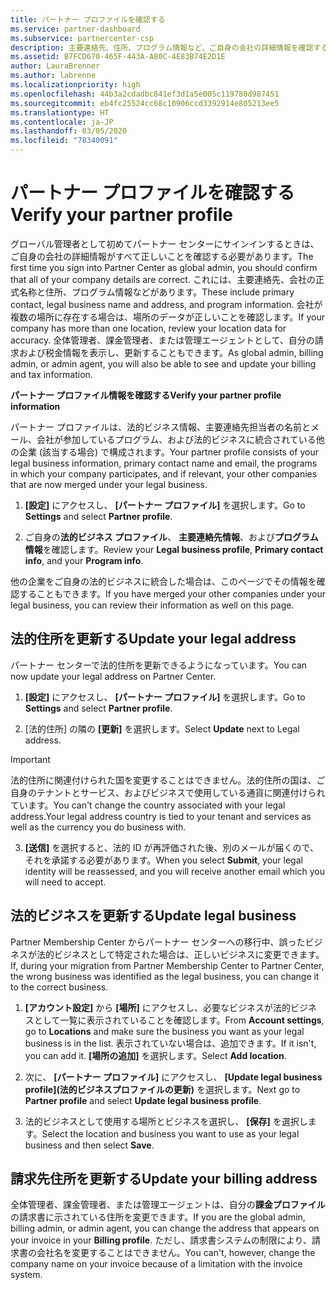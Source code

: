 ```yaml
---
title: パートナー プロファイルを確認する
ms.service: partner-dashboard
ms.subservice: partnercenter-csp
description: 主要連絡先、住所、プログラム情報など、ご自身の会社の詳細情報を確認する方法について説明します。 また、法的住所や請求先住所を更新することもできます。
ms.assetid: B7FCD670-465F-443A-A80C-4E83B74E2D1E
author: LauraBrenner
ms.author: labrenne
ms.localizationpriority: high
ms.openlocfilehash: 44b3a2cdadbc841ef3d1a5e005c119780d987451
ms.sourcegitcommit: eb4fc25524cc68c10906ccd3392914e805213ee5
ms.translationtype: HT
ms.contentlocale: ja-JP
ms.lasthandoff: 03/05/2020
ms.locfileid: "78340091"
---
```

# <a name="verify-your-partner-profile"></a><span data-ttu-id="9e4d0-104">パートナー プロファイルを確認する</span><span class="sxs-lookup"><span data-stu-id="9e4d0-104">Verify your partner profile</span></span>

<span data-ttu-id="9e4d0-105">グローバル管理者として初めてパートナー センターにサインインするときは、ご自身の会社の詳細情報がすべて正しいことを確認する必要があります。</span><span class="sxs-lookup"><span data-stu-id="9e4d0-105">The first time you sign into Partner Center as global admin, you should confirm that all of your company details are correct.</span></span> <span data-ttu-id="9e4d0-106">これには、主要連絡先、会社の正式名称と住所、プログラム情報などがあります。</span><span class="sxs-lookup"><span data-stu-id="9e4d0-106">These include primary contact, legal business name and address, and program information.</span></span> <span data-ttu-id="9e4d0-107">会社が複数の場所に存在する場合は、場所のデータが正しいことを確認します。</span><span class="sxs-lookup"><span data-stu-id="9e4d0-107">If your company has more than one location, review your location data for accuracy.</span></span> <span data-ttu-id="9e4d0-108">全体管理者、課金管理者、または管理エージェントとして、自分の請求および税金情報を表示し、更新することもできます。</span><span class="sxs-lookup"><span data-stu-id="9e4d0-108">As global admin, billing admin, or admin agent, you will also be able to see and update your billing and tax information.</span></span> 

<span data-ttu-id="9e4d0-109">**パートナー プロファイル情報を確認する**</span><span class="sxs-lookup"><span data-stu-id="9e4d0-109">**Verify your partner profile information**</span></span>

<span data-ttu-id="9e4d0-110">パートナー プロファイルは、法的ビジネス情報、主要連絡先担当者の名前とメール、会社が参加しているプログラム、および法的ビジネスに統合されている他の企業 (該当する場合) で構成されます。</span><span class="sxs-lookup"><span data-stu-id="9e4d0-110">Your partner profile consists of your legal business information, primary contact name and email, the programs in which your company participates, and if relevant, your other companies that are now merged under your legal business.</span></span>

1.  <span data-ttu-id="9e4d0-111">**[設定]** にアクセスし、 **[パートナー プロファイル]** を選択します。</span><span class="sxs-lookup"><span data-stu-id="9e4d0-111">Go to **Settings** and select **Partner profile**.</span></span>

2.  <span data-ttu-id="9e4d0-112">ご自身の**法的ビジネス プロファイル**、 **主要連絡先情報**、および**プログラム情報**を確認します。</span><span class="sxs-lookup"><span data-stu-id="9e4d0-112">Review your **Legal business profile**, **Primary contact info**, and your **Program info**.</span></span>

<span data-ttu-id="9e4d0-113">他の企業をご自身の法的ビジネスに統合した場合は、このページでその情報を確認することもできます。</span><span class="sxs-lookup"><span data-stu-id="9e4d0-113">If you have merged your other companies under your legal business, you can review their information as well on this page.</span></span>

## <a name="update-your-legal-address"></a><span data-ttu-id="9e4d0-114">法的住所を更新する</span><span class="sxs-lookup"><span data-stu-id="9e4d0-114">Update your legal address</span></span>

<span data-ttu-id="9e4d0-115">パートナー センターで法的住所を更新できるようになっています。</span><span class="sxs-lookup"><span data-stu-id="9e4d0-115">You can now update your legal address on Partner Center.</span></span>

1. <span data-ttu-id="9e4d0-116">**[設定]** にアクセスし、 **[パートナー プロファイル]** を選択します。</span><span class="sxs-lookup"><span data-stu-id="9e4d0-116">Go to **Settings** and select **Partner profile**.</span></span> 

2. <span data-ttu-id="9e4d0-117">[法的住所] の隣の **[更新]** を選択します。</span><span class="sxs-lookup"><span data-stu-id="9e4d0-117">Select **Update** next to Legal address.</span></span> 

>[!Important]
><span data-ttu-id="9e4d0-118">法的住所に関連付けられた国を変更することはできません。法的住所の国は、ご自身のテナントとサービス、およびビジネスで使用している通貨に関連付けられています。</span><span class="sxs-lookup"><span data-stu-id="9e4d0-118">You can't change the country associated with your legal address.Your legal address country is tied to your tenant and services as well as the currency you do business with.</span></span> 

3. <span data-ttu-id="9e4d0-119">**[送信]** を選択すると、法的 ID が再評価された後、別のメールが届くので、それを承諾する必要があります。</span><span class="sxs-lookup"><span data-stu-id="9e4d0-119">When you select **Submit**, your legal identity will be reassessed, and you will receive another email which you will need to accept.</span></span>

## <a name="update-legal-business"></a><span data-ttu-id="9e4d0-120">法的ビジネスを更新する</span><span class="sxs-lookup"><span data-stu-id="9e4d0-120">Update legal business</span></span>

<span data-ttu-id="9e4d0-121">Partner Membership Center からパートナー センターへの移行中、誤ったビジネスが法的ビジネスとして特定された場合は、正しいビジネスに変更できます。</span><span class="sxs-lookup"><span data-stu-id="9e4d0-121">If, during your migration from Partner Membership Center to Partner Center, the wrong business was identified as the legal business, you can change it to the correct business.</span></span>

1. <span data-ttu-id="9e4d0-122">**[アカウント設定]** から **[場所]** にアクセスし、必要なビジネスが法的ビジネスとして一覧に表示されていることを確認します。</span><span class="sxs-lookup"><span data-stu-id="9e4d0-122">From **Account settings**, go to **Locations** and make sure the business you want as your legal business is in the list.</span></span> <span data-ttu-id="9e4d0-123">表示されていない場合は、追加できます。</span><span class="sxs-lookup"><span data-stu-id="9e4d0-123">If it isn't, you can add it.</span></span> <span data-ttu-id="9e4d0-124">**[場所の追加]** を選択します。</span><span class="sxs-lookup"><span data-stu-id="9e4d0-124">Select **Add location**.</span></span>

2.    <span data-ttu-id="9e4d0-125">次に、 **[パートナー プロファイル]** にアクセスし、 **[Update legal business profile]\(法的ビジネスプロファイルの更新\)** を選択します。</span><span class="sxs-lookup"><span data-stu-id="9e4d0-125">Next go to **Partner profile** and select **Update legal business profile**.</span></span>

3.    <span data-ttu-id="9e4d0-126">法的ビジネスとして使用する場所とビジネスを選択し、 **[保存]** を選択します。</span><span class="sxs-lookup"><span data-stu-id="9e4d0-126">Select the location and business you want to use as your legal business and then select **Save**.</span></span>

## <a name="update-your-billing-address"></a><span data-ttu-id="9e4d0-127">請求先住所を更新する</span><span class="sxs-lookup"><span data-stu-id="9e4d0-127">Update your billing address</span></span>

<span data-ttu-id="9e4d0-128">全体管理者、課金管理者、または管理エージェントは、自分の**課金プロファイル**の請求書に示されている住所を変更できます。</span><span class="sxs-lookup"><span data-stu-id="9e4d0-128">If you are the global admin, billing admin, or admin agent, you can change the address that appears on your invoice in your **Billing profile**.</span></span> <span data-ttu-id="9e4d0-129">ただし、請求書システムの制限により、請求書の会社名を変更することはできません。</span><span class="sxs-lookup"><span data-stu-id="9e4d0-129">You can't, however, change the company name on your invoice because of a limitation with the invoice system.</span></span>

 


